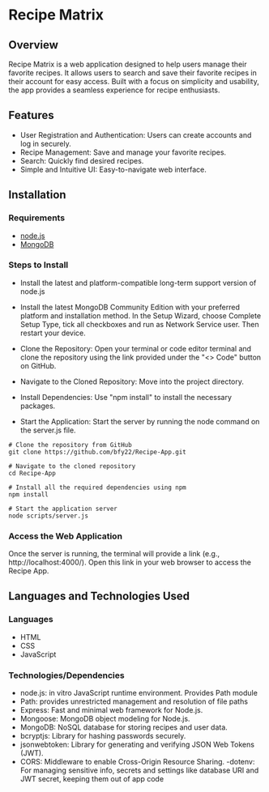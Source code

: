 # Recipe Matrix

## Overview

Recipe Matrix is a web application designed to help users manage their favorite recipes. It allows users to search and save their favorite recipes in their account for easy access. Built with a focus on simplicity and usability, the app provides a seamless experience for recipe enthusiasts.

## Features

- User Registration and Authentication: Users can create accounts and log in securely.
- Recipe Management: Save and manage your favorite recipes.
- Search: Quickly find desired recipes.
- Simple and Intuitive UI: Easy-to-navigate web interface.

## Installation

### Requirements

- <a href="https://nodejs.org/en/download">node.js</a>
- <a href="https://www.mongodb.com/try/download/community">MongoDB</a> 



### Steps to Install

- Install the latest and platform-compatible long-term support version of node.js
- Install the latest MongoDB Community Edition with your preferred platform and installation method. In the Setup Wizard, choose Complete Setup Type, tick all checkboxes and run as Network Service user. Then restart your device.
- Clone the Repository: Open your terminal or code editor terminal and clone the repository using the link provided under the "<> Code" button on GitHub.

- Navigate to the Cloned Repository: Move into the project directory.
- Install Dependencies: Use "npm install" to install the necessary packages.

- Start the Application: Start the server by running the node command on the server.js file.
```
# Clone the repository from GitHub
git clone https://github.com/bfy22/Recipe-App.git

# Navigate to the cloned repository
cd Recipe-App

# Install all the required dependencies using npm
npm install

# Start the application server
node scripts/server.js

```


### Access the Web Application

Once the server is running, the terminal will provide a link (e.g., http://localhost:4000/). Open this link in your web browser to access the Recipe App.

## Languages and Technologies Used
### Languages

- HTML
- CSS
- JavaScript

### Technologies/Dependencies

- node.js: in vitro JavaScript runtime environment. Provides Path module
- Path: provides unrestricted management and resolution of file paths 
- Express: Fast and minimal web framework for Node.js. 
- Mongoose: MongoDB object modeling for Node.js.
- MongoDB: NoSQL database for storing recipes and user data.
- bcryptjs: Library for hashing passwords securely.
- jsonwebtoken: Library for generating and verifying JSON Web Tokens (JWT).
- CORS: Middleware to enable Cross-Origin Resource Sharing.
-dotenv: For managing sensitive info, secrets and settings like database URI and JWT secret, keeping them out of app code

